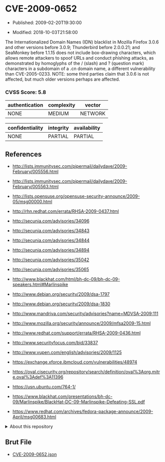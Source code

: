 # CVE-2009-0652

- Published: 2009-02-20T19:30:00

- Modified: 2018-10-03T21:58:00

The Internationalized Domain Names (IDN) blacklist in Mozilla Firefox 3.0.6 and other versions before 3.0.9; Thunderbird before 2.0.0.21; and SeaMonkey before 1.1.15 does not include box-drawing characters, which allows remote attackers to spoof URLs and conduct phishing attacks, as demonstrated by homoglyphs of the / (slash) and ? (question mark) characters in a subdomain of a .cn domain name, a different vulnerability than CVE-2005-0233.  NOTE: some third parties claim that 3.0.6 is not affected, but much older versions perhaps are affected.

### CVSS Score: **5.8**

| authentication | complexity | vector |
| --- | --- | --- |
| NONE | MEDIUM | NETWORK |

| confidentiality | integrity | availability |
| --- | --- | --- |
| NONE | PARTIAL | PARTIAL |

## References

* http://lists.immunitysec.com/pipermail/dailydave/2009-February/005556.html

* http://lists.immunitysec.com/pipermail/dailydave/2009-February/005563.html

* http://lists.opensuse.org/opensuse-security-announce/2009-05/msg00000.html

* http://rhn.redhat.com/errata/RHSA-2009-0437.html

* http://secunia.com/advisories/34096

* http://secunia.com/advisories/34843

* http://secunia.com/advisories/34844

* http://secunia.com/advisories/34894

* http://secunia.com/advisories/35042

* http://secunia.com/advisories/35065

* http://www.blackhat.com/html/bh-dc-09/bh-dc-09-speakers.html#Marlinspike

* http://www.debian.org/security/2009/dsa-1797

* http://www.debian.org/security/2009/dsa-1830

* http://www.mandriva.com/security/advisories?name=MDVSA-2009:111

* http://www.mozilla.org/security/announce/2009/mfsa2009-15.html

* http://www.redhat.com/support/errata/RHSA-2009-0436.html

* http://www.securityfocus.com/bid/33837

* http://www.vupen.com/english/advisories/2009/1125

* https://exchange.xforce.ibmcloud.com/vulnerabilities/48974

* https://oval.cisecurity.org/repository/search/definition/oval%3Aorg.mitre.oval%3Adef%3A11396

* https://usn.ubuntu.com/764-1/

* https://www.blackhat.com/presentations/bh-dc-09/Marlinspike/BlackHat-DC-09-Marlinspike-Defeating-SSL.pdf

* https://www.redhat.com/archives/fedora-package-announce/2009-April/msg00683.html

<details>
<summary>About this repository</summary> 

  This repository is part of the project [Live Hack CVE](https://github.com/Live-Hack-CVE). Main website can be found [www.live-hack.org](https://www.live-hack.org) 
  
  Made by [Sn0wAlice](https://github.com/Sn0wAlice) for the people that care about security and need to have a feed of the latest CVEs. Hope you enjoy it, don't forget to star the repo and follow me on [Twitter](https://twitter.com/Sn0wAlice) and [Github](https://github.com/Sn0wAlice). And that is my [personnal website](https://www.alice-snow.me/)

  - [Home Page](https://github.com/Live-Hack-CVE)
  - [Framework](https://github.com/Live-Hack-CVE/cve-framework)
  - [CVE database](https://github.com/Live-Hack-CVE/full_database)
  - [Changelog](https://github.com/Live-Hack-CVE/Changelog)
</details>

## Brut File

* [CVE-2009-0652.json](https://raw.githubusercontent.com/Live-Hack-CVE/full_database/main/cves/2009/CVE-2009-0652.json)

